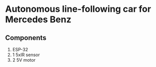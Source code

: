 # Autonomous line-following car for Mercedes Benz

## Components
1. ESP-32
2. 1 5xIR sensor
3. 2 5V motor